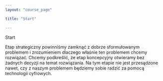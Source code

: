 ```yaml
---
layout: "course_page"

title: "Start"

---
```


<div class="text-center screen-title">
Start
</div>

<div class="screen-content">
  <p>
  Etap strategiczny powinniśmy zamknąć z dobrze sformułowanym problemem i zrozumieniem dlaczego właśnie ten problemem chcemy rozwiązać. Chcemy podkreślić, że etap koncepcyjny otwieramy bez żadnych decyzji na temat rozwiązania. Na tym etapie nie jest przesądzone nawet, czy z naszym problemem będziemy sobie radzić za pomocą technologii cyfrowych.
  </p>

</div> 
